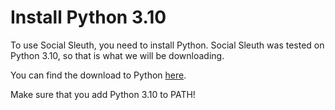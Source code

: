 # Install Python 3.10
To use Social Sleuth, you need to install Python. Social Sleuth was tested on Python 3.10, so that is what we will be downloading.

You can find the download to Python [here](https://www.python.org/downloads/).

Make sure that you add Python 3.10 to PATH!